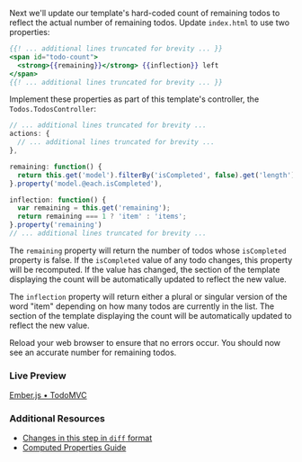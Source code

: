 Next we'll update our template's hard-coded count of remaining todos to reflect the actual number of remaining todos. Update `index.html` to use two properties:

```handlebars
{{! ... additional lines truncated for brevity ... }}
<span id="todo-count">
  <strong>{{remaining}}</strong> {{inflection}} left
</span>
{{! ... additional lines truncated for brevity ... }}
```

Implement these properties as part of this template's controller, the `Todos.TodosController`:

```javascript
// ... additional lines truncated for brevity ...
actions: {
  // ... additional lines truncated for brevity ...
},

remaining: function() {
  return this.get('model').filterBy('isCompleted', false).get('length');
}.property('model.@each.isCompleted'),

inflection: function() {
  var remaining = this.get('remaining');
  return remaining === 1 ? 'item' : 'items';
}.property('remaining')
// ... additional lines truncated for brevity ...
```

The `remaining` property will return the number of todos whose `isCompleted` property is false. If the `isCompleted` value of any todo changes, this property will be recomputed. If the value has changed, the section of the template displaying the count will be automatically updated to reflect the new value.

The `inflection` property will return either a plural or singular version of the word "item" depending on how many todos are currently in the list. The section of the template displaying the count will be automatically updated to reflect the new value.

 Reload your web browser to ensure that no errors occur. You should now see an accurate number for remaining todos.

### Live Preview
<a class="jsbin-embed" href="http://jsbin.com/cotoyu/1/embed?output">Ember.js • TodoMVC</a><script src="http://static.jsbin.com/js/embed.js"></script>

### Additional Resources

  * [Changes in this step in `diff` format](https://github.com/emberjs/quickstart-code-sample/commit/b418407ed9666714c82d894d6b70f785674f7a45)
  * [Computed Properties Guide](../../object-model/computed-properties/)

